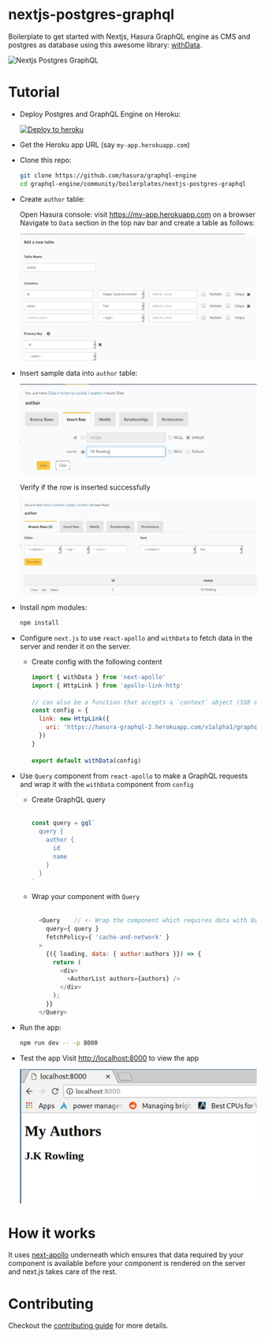 # nextjs-postgres-graphql

Boilerplate to get started with Nextjs, Hasura GraphQL engine as CMS and postgres as database using this awesome library: [withData](https://github.com/adamsoffer/next-apollo).

![Nextjs Postgres GraphQL]('./assets/nextjs-postgres-graphql.png')

# Tutorial

- Deploy Postgres and GraphQL Engine on Heroku:
  
  [![Deploy to
  heroku](https://www.herokucdn.com/deploy/button.svg)](https://heroku.com/deploy?template=https://github.com/hasura/graphql-engine-heroku)
- Get the Heroku app URL (say `my-app.herokuapp.com`)
- Clone this repo:
  ```bash
  git clone https://github.com/hasura/graphql-engine
  cd graphql-engine/community/boilerplates/nextjs-postgres-graphql
  ```

- Create `author` table:
  
  Open Hasura console: visit https://my-app.herokuapp.com on a browser  
  Navigate to `Data` section in the top nav bar and create a table as follows:

  ![Create author table](./assets/add_table.jpg)

- Insert sample data into `author` table:

  ![Insert data into author table](./assets/insert_data.jpg)

  Verify if the row is inserted successfully

  ![Insert data into author table](./assets/browse_rows.jpg)

- Install npm modules:
  ```bash
  npm install
  ```

- Configure `next.js` to use `react-apollo` and `withData` to fetch data in the server and render it on the server.
    - Create config with the following content
      ```js
      import { withData } from 'next-apollo'
      import { HttpLink } from 'apollo-link-http'
      
      // can also be a function that accepts a `context` object (SSR only) and returns a config
      const config = {
        link: new HttpLink({
          uri: 'https://hasura-graphql-2.herokuapp.com/v1alpha1/graphql', // <- Configure GraphQL Server URL (must be absolute)
        })
      }

      export default withData(config)
      ```

- Use `Query` component from `react-apollo` to make a GraphQL requests and wrap it with the `withData` component from `config`
    - Create GraphQL query

      ```js

      const query = gql`
      	query {
      	  author {
      	    id
      	    name
      	  }
      	}
      `

      ```
    - Wrap your component with `Query`
      ```js

        <Query    // <- Wrap the component which requires data with Query component from react-apollo
          query={ query }
          fetchPolicy={ 'cache-and-network' }
        >
          {({ loading, data: { author:authors }}) => {
            return (
              <div>
                <AuthorList authors={authors} />
              </div>
            );
          }}
        </Query>

      ```


- Run the app:
  ```bash
  npm run dev -- -p 8000
  ```
- Test the app
  Visit [http://localhost:8000](http://localhost:8000) to view the app

  ![Demo app](./assets/test_app.jpg)

# How it works

  It uses [next-apollo](https://github.com/adamsoffer/next-apollo#how-does-it-work) underneath which ensures that data required by your component is available before your component is rendered on the server and next.js takes care of the rest.

# Contributing

Checkout the [contributing guide](../../../CONTRIBUTING.md#community-content) for more details.
